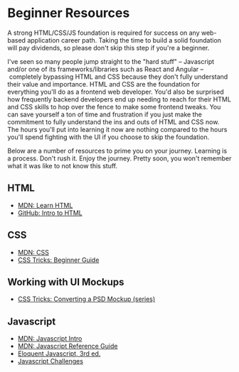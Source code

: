 # Beginner Resources

A strong HTML/CSS/JS foundation is required for success on any web-based application career path. Taking the time to build a solid foundation will pay dividends, so please don't skip this step if you're a beginner.

I've seen so many people jump straight to the "hard stuff" – Javascript and/or one of its frameworks/libraries such as React and Angular – completely bypassing HTML and CSS because they don't fully understand their value and importance. HTML and CSS are the foundation for everything you'll do as a frontend web developer. You'd also be surprised how frequently backend developers end up needing to reach for their HTML and CSS skills to hop over the fence to make some frontend tweaks. You can save yourself a ton of time and frustration if you just make the commitment to fully understand the ins and outs of HTML and CSS now. The hours you'll put into learning it now are nothing compared to the hours you'll spend fighting with the UI if you choose to skip the foundation.

Below are a number of resources to prime you on your journey. Learning is a process. Don't rush it. Enjoy the journey. Pretty soon, you won't remember what it was like to not know this stuff.

## HTML
* [MDN: Learn HTML](https://developer.mozilla.org/en-US/docs/Learn/HTML)
* [GitHub: Intro to HTML](https://lab.github.com/githubtraining/introduction-to-html)

## CSS
* [MDN: CSS](https://developer.mozilla.org/en-US/docs/Web/CSS)
* [CSS Tricks: Beginner Guide](https://css-tricks.com/guides/beginner/)

## Working with UI Mockups
* [CSS Tricks: Converting a PSD Mockup (series)](https://css-tricks.com/video-screencasts/1-converting-a-photoshop-mockup-part-1-of-3/)

## Javascript
* [MDN: Javascript Intro](https://developer.mozilla.org/en-US/docs/Learn/Getting_started_with_the_web/JavaScript_basics)
* [MDN: Javascript Reference Guide](https://developer.mozilla.org/en-US/docs/Web/JavaScript/Reference)
* [Eloquent Javascript, 3rd ed.](https://eloquentjavascript.net/Eloquent_JavaScript.pdf)
* [Javascript Challenges](https://www.jschallenger.com/)
